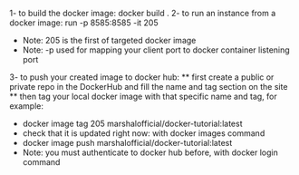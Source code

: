 1- to build the docker image: docker build .
2- to run an instance from a docker image:  run -p 8585:8585 -it 205 
* Note: 205 is the first of targeted docker image
* Note: -p used for mapping your client port to docker container listening port

3- to push your created image to docker hub:
** first create a public or private repo in the DockerHub and fill the name and tag section on the site
** then tag your local docker image with that specific name and tag, for example:
- docker image tag 205 marshalofficial/docker-tutorial:latest
- check that it is updated right now: with docker images command
- docker image push marshalofficial/docker-tutorial:latest
- Note: you must authenticate to docker hub before, with docker login command
